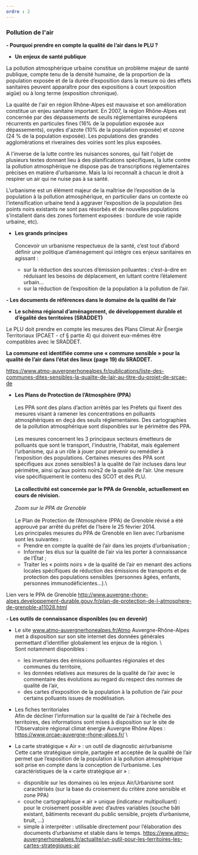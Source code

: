 ```yaml
---
ordre : 2
---
```

### Pollution de l'air

**- Pourquoi prendre en compte la qualité de l’air dans le PLU ?**

- **Un enjeux de santé publique**

La pollution atmosphérique urbaine constitue un problème majeur de santé publique, compte tenu de la densité humaine, de la proportion de la population exposée et de la durée d’exposition dans la mesure où des effets sanitaires peuvent apparaître pour des expositions à court (exposition aigüe) ou à long terme (exposition chronique).

La qualité de l'air en région Rhône-Alpes est mauvaise et son amélioration constitue un enjeu sanitaire important. En 2007, la région Rhône-Alpes est concernée par des dépassements de seuils réglementaires européens récurrents en particules fines (16% de la population exposée aux dépassements), oxydes d'azote (10% de la population exposée) et ozone (24 % de la population exposée). Les populations des grandes agglomérations et riveraines des voiries sont les plus exposées.

A l'inverse de la lutte contre les nuisances sonores, qui fait l'objet de plusieurs textes donnant lieu à des planifications spécifiques, la lutte contre la pollution atmosphérique ne dispose pas de transcriptions réglementaires précises en matière d'urbanisme. Mais la loi reconnaît à chacun le droit à respirer un air qui ne nuise pas à sa santé. 

L’urbanisme est un élément majeur de la maîtrise de l’exposition de la population à la pollution atmosphérique, en particulier dans un contexte où l’intensification urbaine tend à aggraver l’exposition de la population (les points noirs existants ne sont pas résorbés et de nouvelles populations s’installent dans des zones fortement exposées : bordure de voie rapide urbaine, etc).

- **Les grands principes**\
\
Concevoir un urbanisme respectueux de la santé, c’est tout d’abord définir une politique d’aménagement qui intègre ces enjeux sanitaires en agissant :
   
   - sur la réduction des sources d’émission polluantes : c’est-à-dire en réduisant les besoins de déplacement, en luttant contre l’étalement urbain...
   - sur la réduction de l’exposition de la population à la pollution de l’air.
          
**- Les documents de références dans le domaine de la qualité de l’air**

- **Le schéma régional d’aménagement, de développement durable et d’égalité des territoires (SRADDET)**

Le PLU doit prendre en compte les mesures des Plans Climat Air Énergie Territoriaux (PCAET - cf § partie 4) qui doivent eux-mêmes être compatibles avec le SRADDET.

**La commune est identifiée comme une « commune sensible »  pour la qualité de l’air dans l’état des lieux (page 19) du SRADDET.**

https://www.atmo-auvergnerhonealpes.fr/publications/liste-des-communes-dites-sensibles-la-qualite-de-lair-au-titre-du-projet-de-srcae-de


- **Les Plans de Protection de l’Atmosphère (PPA)**\
\
Les PPA sont des plans d’action arrêtés par les Préfets qui fixent des mesures visant à ramener les concentrations en polluants atmosphériques en deçà des seuils réglementaires. Des cartographies de la pollution atmosphérique sont disponibles sur le périmètre des PPA.\
\
Les mesures concernent les 3 principaux secteurs émetteurs de polluants que sont le transport, l'industrie, l’habitat, mais également l’urbanisme, qui a un rôle à jouer pour prévenir ou remédier à l’exposition des populations. Certaines mesures des PPA sont spécifiques aux zones sensibles1 à la qualité de l’air incluses dans leur périmètre, ainsi qu’aux points noirs2 de la qualité de l’air. Une mesure vise spécifiquement le contenu des SCOT et des PLU.\
\
**La collectivité est concernée par le PPA de Grenoble, actuellement en cours de révision.** \
\
*Zoom sur le PPA de Grenoble*\
\
Le Plan de Protection de l’Atmosphère (PPA) de Grenoble révisé a été approuvé par arrêté du préfet de l’Isère le 25 février 2014.
\
Les principales mesures du PPA de Grenoble en lien avec l’urbanisme sont les suivantes : 
  - Prendre en compte la qualité de l’air dans les projets d’urbanisation ;
  - Informer les élus sur la qualité de l’air via les porter à connaissance de l’État ;
  - Traiter les « points noirs » de la qualité de l’air en menant des actions locales spécifiques de réduction des émissions de transports et de protection des populations sensibles (personnes âgées, enfants, personnes immunodéficientes…).\

Lien vers le PPA de Grenoble
http://www.auvergne-rhone-alpes.developpement-durable.gouv.fr/plan-de-protection-de-l-atmosphere-de-grenoble-a11028.html

**- Les outils de connaissance disponibles (ou en devenir)**

- Le site  www.atmo-auvergnerhonealpes.fr/Atmo Auvergne-Rhône-Alpes met à disposition sur son site internet des données générales permettant d’identifier globalement les enjeux de la région.
\   
Sont notamment disponibles :
  - les inventaires des émissions polluantes régionales et des communes du territoire,
  - les données relatives aux mesures de la qualité de l’air avec le commentaire des évolutions au regard du respect des normes de qualité de l’air,
  - des cartes d’exposition de la population à la pollution de l’air pour certains polluants issues de modélisation.

- Les fiches territoriales
\
Afin de décliner l’information sur la qualité de l’air à l’échelle des territoires, des informations sont mises à disposition sur le site de l’Observatoire régional climat énergie Auvergne Rhône Alpes : https://www.orcae-auvergne-rhone-alpes.fr/
\
- La carte stratégique « Air » : un outil de diagnostic air/urbanisme 
\
Cette carte stratégique simple, partagée et acceptée de la qualité de l’air permet que l’exposition de la population à la pollution atmosphérique soit prise en compte dans la conception de l’urbanisme. 
Les caractéristiques de la « carte stratégique air » :
    - disponible sur les domaines où les enjeux Air/Urbanisme sont caractérisés (sur la base du croisement du critère zone sensible et zone PPA)
    - couche cartographique « air » unique (indicateur multipolluant) : pour le croisement possible avec d’autres variables (souche bâti existant, bâtiments recevant du public sensible, projets d’urbanisme, bruit, …)
    - simple à interpréter : utilisable directement pour l’élaboration des documents d’urbanisme et stable dans le temps.
https://www.atmo-auvergnerhonealpes.fr/actualite/un-outil-pour-les-territoires-les-cartes-strategiques-air

